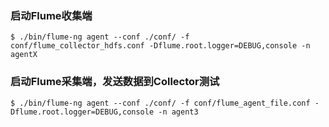 ### 启动Flume收集端
```
$ ./bin/flume-ng agent --conf ./conf/ -f conf/flume_collector_hdfs.conf -Dflume.root.logger=DEBUG,console -n agentX
```

### 启动Flume采集端，发送数据到Collector测试

```
$ ./bin/flume-ng agent --conf ./conf/ -f conf/flume_agent_file.conf -Dflume.root.logger=DEBUG,console -n agent3
```